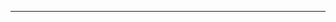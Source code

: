 <!--
CO_OP_TRANSLATOR_METADATA:
{
  "original_hash": "661bbc8e2592ebbb96aa84b1462f5755",
  "translation_date": "2025-08-28T20:07:01+00:00",
  "source_file": "03-CoreGenerativeAITechniques/README.md",
  "language_code": "ko"
}
-->


---

